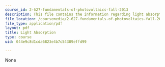 ```yaml
---
course_id: 2-627-fundamentals-of-photovoltaics-fall-2013
description: This file contains the information regarding light absorption.
file_location: /coursemedia/2-627-fundamentals-of-photovoltaics-fall-2013/044e9c8d1cda6823e4b7c54309effd99_MIT2_627F13_lec03.pdf
file_type: application/pdf
layout: pdf
title: Light Absorption
type: course
uid: 044e9c8d1cda6823e4b7c54309effd99

---
```

None